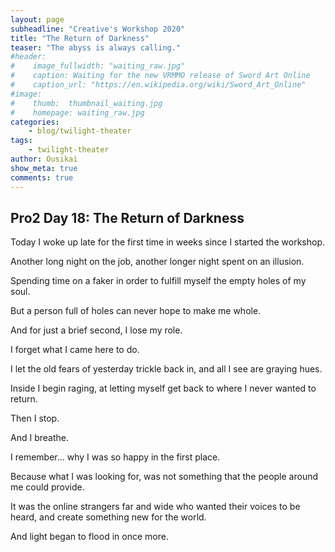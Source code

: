 ```yaml
---
layout: page
subheadline: "Creative's Workshop 2020"
title: "The Return of Darkness"
teaser: "The abyss is always calling."
#header:
#    image_fullwidth: "waiting_raw.jpg"
#    caption: Waiting for the new VRMMO release of Sword Art Online
#    caption_url: "https://en.wikipedia.org/wiki/Sword_Art_Online"
#image:
#    thumb:  thumbnail_waiting.jpg
#    homepage: waiting_raw.jpg
categories:
    - blog/twilight-theater
tags:
    - twilight-theater
author: Ousikai
show_meta: true
comments: true
---
```

## Pro2 Day 18: The Return of Darkness

Today I woke up late for the first time in weeks since I started the workshop.

Another long night on the job, another longer night spent on an illusion. 

Spending time on a faker in order to fulfill myself the empty holes of my soul.

But a person full of holes can never hope to make me whole. 

And for just a brief second, I lose my role.

I forget what I came here to do.

I let the old fears of yesterday trickle back in, and all I see are graying hues.

Inside I begin raging, at letting myself get back to where I never wanted to return. 

Then I stop. 

And I breathe.

I remember... why I was so happy in the first place. 

Because what I was looking for, was not something that the people around me could provide. 

It was the online strangers far and wide who wanted their voices to be heard, and create something new for the world. 

And light began to flood in once more. 